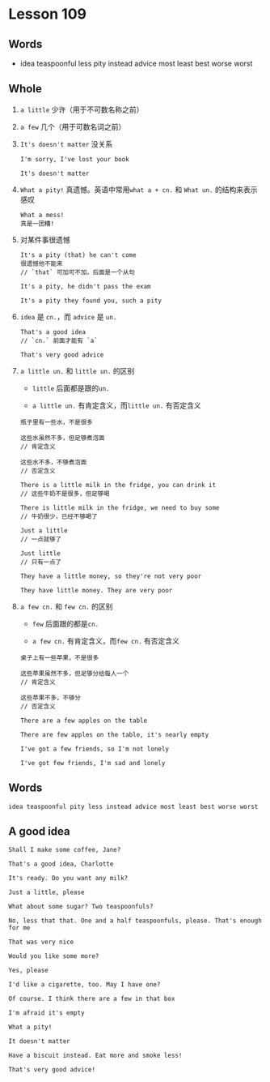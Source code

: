 # Lesson 109

## Words

- idea teaspoonful less pity instead advice most least best worse worst

## Whole

1. `a little` 少许（用于不可数名称之前）

2. `a few` 几个（用于可数名词之前）

3. `It's doesn't matter` 没关系

   ```
   I'm sorry, I've lost your book

   It's doesn't matter
   ```

4. `What a pity!` 真遗憾。英语中常用`what a + cn.` 和 `What un.` 的结构来表示感叹

   ```
   What a mess!
   真是一团糟!
   ```

5. 对某件事很遗憾

   ```
   It's a pity (that) he can't come
   很遗憾他不能来
   // `that` 可加可不加，后面是一个从句

   It's a pity, he didn't pass the exam

   It's a pity they found you, such a pity
   ```

6. `idea` 是 `cn.`，而 `advice` 是 `un.`

   ```
   That's a good idea
   // `cn.` 前面才能有 `a`

   That's very good advice
   ```

7. `a little un.` 和 `little un.` 的区别

   - `little` 后面都是跟的`un.`

   - `a little un.` 有肯定含义，而`little un.` 有否定含义

   ```
   瓶子里有一些水，不是很多

   这些水虽然不多，但足够煮泡面
   // 肯定含义

   这些水不多，不够煮泡面
   // 否定含义
   ```

   ```
   There is a little milk in the fridge, you can drink it
   // 这些牛奶不是很多，但足够喝

   There is little milk in the fridge, we need to buy some
   // 牛奶很少，已经不够喝了

   Just a little
   // 一点就够了

   Just little
   // 只有一点了

   They have a little money, so they're not very poor

   They have little money. They are very poor
   ```

8. `a few cn.` 和 `few cn.` 的区别

   - `few` 后面跟的都是`cn.`

   - `a few cn.` 有肯定含义，而`few cn.` 有否定含义

   ```
   桌子上有一些苹果，不是很多

   这些苹果虽然不多，但足够分给每人一个
   // 肯定含义

   这些苹果不多，不够分
   // 否定含义
   ```

   ```
   There are a few apples on the table

   There are few apples on the table, it's nearly empty

   I've got a few friends, so I'm not lonely

   I've got few friends, I'm sad and lonely
   ```

## Words

```
idea teaspoonful pity less instead advice most least best worse worst
```

## A good idea

```
Shall I make some coffee, Jane?

That's a good idea, Charlotte

It's ready. Do you want any milk?

Just a little, please

What about some sugar? Two teaspoonfuls?

No, less that that. One and a half teaspoonfuls, please. That's enough for me

That was very nice

Would you like some more?

Yes, please

I'd like a cigarette, too. May I have one?

Of course. I think there are a few in that box

I'm afraid it's empty

What a pity!

It doesn't matter

Have a biscuit instead. Eat more and smoke less!

That's very good advice!
```
